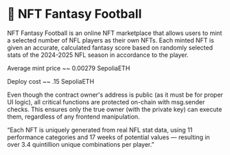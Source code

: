 # 🏈 NFT Fantasy Football
NFT Fantasy Football is an online NFT marketplace that allows users to mint a selected number of NFL players as their own NFTs. Each minted NFT is given an accurate, calculated fantasy score based on randomly selected stats of the 2024-2025 NFL season in accordance to the player.   




Average mint price ~~ 0.00279 SepoliaETH   

Deploy cost ~~ .15 SepoliaETH     

Even though the contract owner's address is public (as it must be for proper UI logic), all critical functions are protected on-chain with msg.sender checks. This ensures only the true owner (with the private key) can execute them, regardless of any frontend manipulation.   

“Each NFT is uniquely generated from real NFL stat data, using 11 performance categories and 17 weeks of potential values — resulting in over 3.4 quintillion unique combinations per player.”   